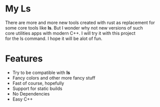 
# My Ls
There are more and more new tools created with rust as replacement for  
some core tools like **ls**. But I wonder why not new versions of such  
core utilities apps with modern C++. I will try it with this project  
for the ls command. I hope it will be alot of fun.

# Features 
- Try to be compatible with **ls** 
- Fancy colors and other more fancy stuff
- Fast of course, hopefully
- Support for static builds
- No Dependencies
- Easy C++
